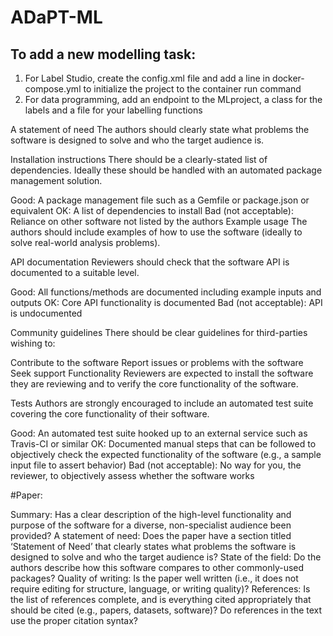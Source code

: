 # ADaPT-ML

## To add a new modelling task: ##
1. For Label Studio, create the config.xml file and add a line in docker-compose.yml to initialize the project to the container run command
2. For data programming, add an endpoint to the MLproject, a class for the labels and a file for your labelling functions

A statement of need
The authors should clearly state what problems the software is designed to solve and who the target audience is.

Installation instructions
There should be a clearly-stated list of dependencies. Ideally these should be handled with an automated package management solution.

Good: A package management file such as a Gemfile or package.json or equivalent
OK: A list of dependencies to install
Bad (not acceptable): Reliance on other software not listed by the authors
Example usage
The authors should include examples of how to use the software (ideally to solve real-world analysis problems).

API documentation
Reviewers should check that the software API is documented to a suitable level.

Good: All functions/methods are documented including example inputs and outputs
OK: Core API functionality is documented
Bad (not acceptable): API is undocumented

Community guidelines
There should be clear guidelines for third-parties wishing to:

Contribute to the software
Report issues or problems with the software
Seek support
Functionality
Reviewers are expected to install the software they are reviewing and to verify the core functionality of the software.

Tests
Authors are strongly encouraged to include an automated test suite covering the core functionality of their software.

Good: An automated test suite hooked up to an external service such as Travis-CI or similar
OK: Documented manual steps that can be followed to objectively check the expected functionality of the software (e.g., a sample input file to assert behavior)
Bad (not acceptable): No way for you, the reviewer, to objectively assess whether the software works

#Paper:

Summary: Has a clear description of the high-level functionality and purpose of the software for a diverse, non-specialist audience been provided?
A statement of need: Does the paper have a section titled ‘Statement of Need’ that clearly states what problems the software is designed to solve and who the target audience is?
State of the field: Do the authors describe how this software compares to other commonly-used packages?
Quality of writing: Is the paper well written (i.e., it does not require editing for structure, language, or writing quality)?
References: Is the list of references complete, and is everything cited appropriately that should be cited (e.g., papers, datasets, software)? Do references in the text use the proper citation syntax?